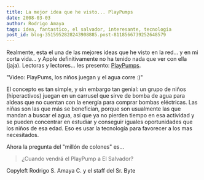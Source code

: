 ```yaml
---
title: La mejor idea que he visto... PlayPumps
date: 2008-03-03
author: Rodrigo Amaya
tags: idea, fantastico, el salvador, interesante, tecnologia
post_id: blog-3515952828243908885.post-8118566739252648579
---
```


Realmente, esta el una de las mejores ideas que he visto en la red... y en mi corta vida... y Apple definitivamente no ha tenido nada que ver con ella (jaja). Lectoras y lectores... les presento: [PlayPumps](http://www.playpumps.org/).

"Video:
PlayPums, los niños juegan y el agua corre :)"

El concepto es tan simple, y sin embargo tan genial: un grupo de niños (hiperactivos) juegan en un carrusel que sirve de bomba de agua para aldeas que no cuentan con la energía para comprar bombas eléctricas. Las niñas son las que más se benefician, porque son usualmente las que mandan a buscar el agua, así que ya no pierden tiempo en esa actividad y se pueden concentrar en estudiar y conseguir iguales oportunidades que los niños de esa edad. Eso es usar la tecnología para favorecer a los mas necesitados.

Ahora la pregunta del "millón de colones" es...

> ¿Cuando vendrá el PlayPump
> a El Salvador?

Copyleft Rodrigo S. Amaya C. y el staff del Sr. Byte
